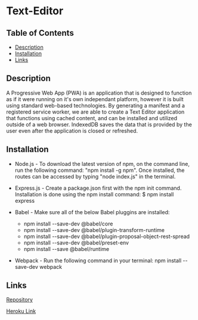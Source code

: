 # Text-Editor

## Table of Contents
- [Description](#description)
- [Installation](#installation)
- [Links](#links)    

## Description

A Progressive Web App (PWA) is an application that is designed to function as if it were running on it's own independant platform, however it is built using standard web-based technologies. By generating a manifest and a registered service worker, we are able to create a Text Editor application that functions using cached content, and can be installed and utilized outside of a web browser. IndexedDB saves the data that is provided by the user even after the application is closed or refreshed. 

## Installation

- Node.js - To download the latest version of npm, on the command line, run the following command: 
"npm install -g npm". Once installed, the routes can be accessed by typing "node index.js" in the terminal. 

- Express.js - Create a package.json first with the npm init command. Installation is done using the npm install command: $ npm install express

- Babel - Make sure all of the below Babel pluggins are installed:

    - npm install --save-dev @babel/core
    - npm install --save-dev @babel/plugin-transform-runtime
    - npm install --save-dev @babel/plugin-proposal-object-rest-spread
    - npm install --save-dev @babel/preset-env
    - npm install --save @babel/runtime

- Webpack - Run the following command in your terminal: npm install --save-dev webpack


## Links

[Repository](https://github.com/pb1983/Text-Editor)

[Heroku Link](https://drive.google.com/file/d/1G7_u7y81_6NCCbg7tRAGhstb6rtgjDP0/view)
